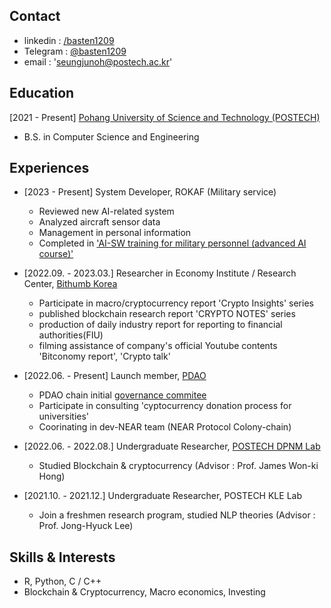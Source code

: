 ## Contact

 - linkedin : [/basten1209](https:/linkedin.com/basten1209)
 - Telegram : [@basten1209](htps:/t.me/basten1209)
 - email : 'seungjunoh@postech.ac.kr'

## Education

[2021 - Present] [Pohang University of Science and Technology (POSTECH)](https://www.postech.ac.kr/)
- B.S. in Computer Science and Engineering

## Experiences

 - [2023 - Present] System Developer, ROKAF (Military service)
   - Reviewed new AI-related system
   - Analyzed aircraft sensor data
   - Management in personal information
   - Completed in ['AI-SW training for military personnel (advanced AI course)'](https://goor.me/v2oqY)
     
 - [2022.09. - 2023.03.] Researcher in Economy Institute / Research Center, [Bithumb Korea](https://www.bithumbcorp.com)
   - Participate in macro/cryptocurrency report 'Crypto Insights' series
   - published blockchain research report 'CRYPTO NOTES' series
   - production of daily industry report for reporting to financial authorities(FIU)
   - filming assistance of company's official Youtube contents 'Bitconomy report', 'Crypto talk'
    
 - [2022.06. - Present] Launch member, [PDAO](https://dao.postech.ac.kr)
   - PDAO chain initial [governance commitee](https://github.com/postech-dao/pdao/blob/finalized/reserved/members/%EC%98%A4%EC%8A%B9%EC%A4%80.json)
   - Participate in consulting 'cyptocurrency donation process for universities'
   - Coorinating in dev-NEAR team (NEAR Protocol Colony-chain)

 - [2022.06. - 2022.08.] Undergraduate Researcher, [POSTECH DPNM Lab](https://dpnm.postech.ac.kr)
   - Studied Blockchain & cryptocurrency (Advisor : Prof. James Won-ki Hong)

 - [2021.10. - 2021.12.] Undergraduate Researcher, POSTECH KLE Lab
   - Join a freshmen research program, studied NLP theories (Advisor : Prof. Jong-Hyuck Lee)

## Skills & Interests

 - R, Python, C / C++
 - Blockchain & Cryptocurrency, Macro economics, Investing

